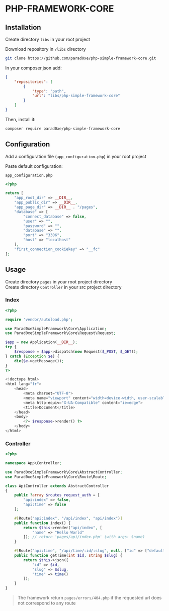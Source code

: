 # PHP-FRAMEWORK-CORE

## Installation

Create directory `libs` in your root project

Download repository in `/libs` directory

```bash
git clone https://github.com/parad0xe/php-simple-framework-core.git
```

In your composer.json add:

```json
{
    "repositories": [
        {
            "type": "path",
            "url": "libs/php-simple-framework-core"
        }
    ]
}
```

Then, install it:

```bash
composer require parad0xe/php-simple-framework-core
```

## Configuration

Add a configuration file (`app_configuration.php`) in your root project

Paste default configuration:

`app_configuration.php`

```php
<?php

return [
    "app_root_dir" => __DIR__,
    "app_public_dir" => __DIR__,
    "app_page_dir" => __DIR__ . "/pages",
    "database" => [
        "connect_database" => false,
        "user" => "",
        "password" => "",
        "database" => "",
        "port" => "3306",
        "host" => "localhost"
    ],
    "first_connection_cookiekey" => "__fc"
];
```

## Usage

Create directory `pages` in your root project directory\
Create directory `Controller` in your src project directory

### Index

```php
<?php

require 'vendor/autoload.php';

use Parad0xeSimpleFramework\Core\Application;
use Parad0xeSimpleFramework\Core\Request\Request;

$app = new Application(__DIR__);
try {
    $response = $app->dispatch(new Request($_POST, $_GET));
} catch (Exception $e) {
    die($e->getMessage());
}
?>

<!doctype html>
<html lang="fr">
    <head>
        <meta charset="UTF-8">
        <meta name="viewport" content="width=device-width, user-scalable=no, initial-scale=1.0, maximum-scale=1.0, minimum-scale=1.0">
        <meta http-equiv="X-UA-Compatible" content="ie=edge">
        <title>Document</title>
    </head>
    <body>
        <?= $response->render() ?>
    </body>
</html>
```

### Controller

```php
<?php

namespace App\Controller;

use Parad0xeSimpleFramework\Core\AbstractController;
use Parad0xeSimpleFramework\Core\Route\Route;

class ApiController extends AbstractController
{
    public ?array $routes_request_auth = [
        "api:index" => false,
        "api:time" => false
    ];

    #[Route("api:index", "/api/index", "api/index")]
    public function index() {
        return $this->render("api/index", [
            "name" => "Hello World"
        ]); // return 'pages/api/index.php' (with args: $name)
    }

    #[Route("api:time", "/api/time/:id/:slug", null, ["id" => ["default" => 1, "regex" => "\d+"],"slug" => ["default" => "james", "regex" => "[a-zA-Z]+(-[a-zA-Z0-9]+)*"]])]
    public function getTime(int $id, string $slug) {
        return $this->json([
            "id" => $id,
            "slug" => $slug,
            "time" => time()
        ]);
    }
}
```

> The framework return `pages/errors/404.php` if the requested url does not correspond to any route
